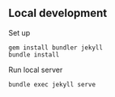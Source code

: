 ## Local development

Set up

```
gem install bundler jekyll
bundle install
```

Run local server

```
bundle exec jekyll serve
```
